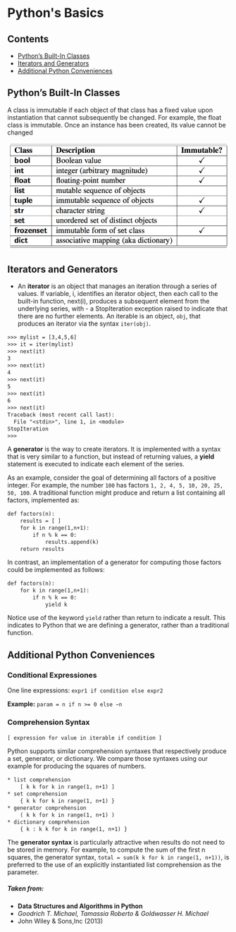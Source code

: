 # Python's Basics

## Contents
- [Python’s Built-In Classes](#pythons-built-in-classes)
- [Iterators and Generators](#iterators-and-generators)
- [Additional Python Conveniences](#additional-python-conveniences)

## Python’s Built-In Classes
A class is immutable if each object of that class has a fixed value upon instantiation that cannot subsequently be changed. For example, the float class is immutable. Once an instance has been created, its value cannot be changed 

![inmmutable_classes](images/inmmutable_classes.png)

## Iterators and Generators

- An **iterator** is an object that manages an iteration through a series of values. If variable, i, identifies an iterator object, then each call to the built-in function, next(i), produces a subsequent element from the underlying series, with - a StopIteration exception raised to indicate that there are no further elements.
An iterable is an object, `obj`, that produces an iterator via the syntax `iter(obj)`.

```
>>> mylist = [3,4,5,6]
>>> it = iter(mylist)
>>> next(it)
3
>>> next(it)
4
>>> next(it)
5
>>> next(it)
6
>>> next(it)
Traceback (most recent call last):
  File "<stdin>", line 1, in <module>
StopIteration
>>>
```

A **generator** is the way to create iterators. It is implemented with a syntax that is very similar to a function, but instead of returning values, a **yield** statement is executed to indicate each element of the series. 

As an example, consider the goal of determining all factors of a positive integer. For example, the number `100` has factors `1, 2, 4, 5, 10, 20, 25, 50, 100`. A traditional function might produce and return a list containing all factors, implemented as:

```
def factors(n):
	results = [ ]
	for k in range(1,n+1):
		if n % k == 0: 
			results.append(k)
	return results
```

In contrast, an implementation of a generator for computing those factors could be implemented as follows:

```
def factors(n):
	for k in range(1,n+1):
		if n % k == 0: 
			yield k
```

Notice use of the keyword `yield` rather than return to indicate a result. This indicates to Python that we are defining a generator, rather than a traditional function.

## Additional Python Conveniences

### Conditional Expressiones

One line expressions: `expr1 if condition else expr2`

**Example:** `param = n if n >= 0 else −n`

### Comprehension Syntax

`[ expression for value in iterable if condition ]`

Python supports similar comprehension syntaxes that respectively produce a set, generator, or dictionary. We compare those syntaxes using our example for producing the squares of numbers.

```
* list comprehension
	[ k k for k in range(1, n+1) ]
* set comprehension
	{ k k for k in range(1, n+1) }
* generator comprehension
	( k k for k in range(1, n+1) )
* dictionary comprehension
	{ k : k k for k in range(1, n+1) }
```

The **generator syntax** is particularly attractive when results do not need to be stored in memory. For example, to compute the sum of the first n squares, the generator syntax, `total = sum(k k for k in range(1, n+1))`, is preferred to the use of an explicitly instantiated list comprehension as the parameter.




##### Taken from:
- **Data Structures and Algorithms in Python**
- *Goodrich T. Michael, Tamassia Roberto & Goldwasser H. Michael*
- John Wiley & Sons,Inc (2013)
